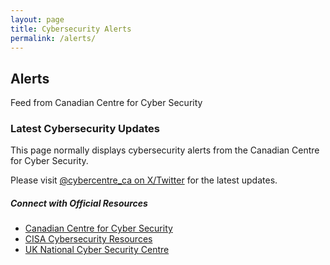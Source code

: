 ```yaml
---
layout: page
title: Cybersecurity Alerts
permalink: /alerts/
---
```


## Alerts

Feed from Canadian Centre for Cyber Security

<div class="alert-container mb-4">
  <h3>Latest Cybersecurity Updates</h3>
  <p>This page normally displays cybersecurity alerts from the Canadian Centre for Cyber Security.</p>
  <p>Please visit <a href="https://x.com/cybercentre_ca" target="_blank">@cybercentre_ca on X/Twitter</a> for the latest updates.</p>
  
  <div class="card mt-4">
    <div class="card-body">
      <h5 class="card-title">Connect with Official Resources</h5>
      <ul class="list-group list-group-flush">
        <li class="list-group-item"><a href="https://cyber.gc.ca/en/" target="_blank">Canadian Centre for Cyber Security</a></li>
        <li class="list-group-item"><a href="https://www.cisa.gov/cybersecurity" target="_blank">CISA Cybersecurity Resources</a></li>
        <li class="list-group-item"><a href="https://www.ncsc.gov.uk/" target="_blank">UK National Cyber Security Centre</a></li>
      </ul>
    </div>
  </div>
</div>

<!-- Twitter feed integration will be implemented in the future -->
<!-- Social media feeds will be added with proper plugin support -->
